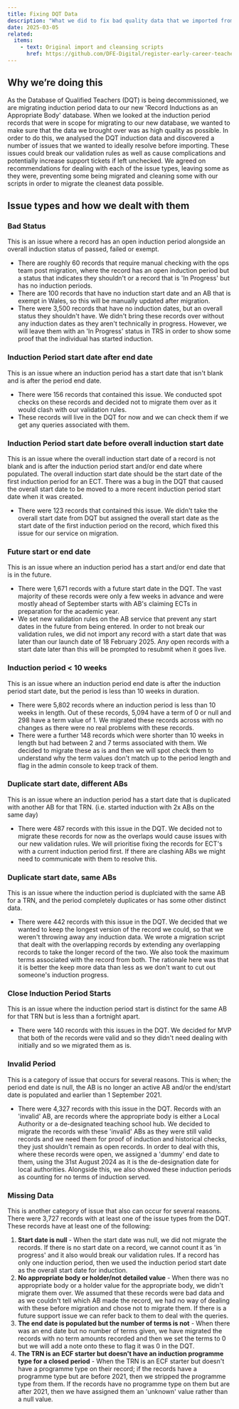 ```yaml
---
title: Fixing DQT Data
description: "What we did to fix bad quality data that we imported from DQT for our new service database."
date: 2025-03-05
related:
  items:
    - text: Original import and cleansing scripts
      href: https://github.com/DFE-Digital/register-early-career-teachers-public/tree/1764b0846693b21e1da56e319bca677e02256b9c/lib/appropriate_bodies/importers
---
```


## Why we’re doing this

As the Database of Qualified Teachers (DQT) is being decommissioned, we are migrating induction period data to our new 'Record Inductions as an Appropriate Body' database. When we looked at the induction period records that were in scope for migrating to our new database, we wanted to make sure that the data we brought over was as high quality as possible. In order to do this, we analysed the DQT induction data and discovered a number of issues that we wanted to ideally resolve before importing. These issues could break our validation rules as well as cause complications and potentially increase support tickets if left unchecked. We agreed on recommendations for dealing with each of the issue types, leaving some as they were, preventing some being migrated and cleaning some with our scripts in order to migrate the cleanest data possible.

## Issue types and how we dealt with them

### Bad Status

This is an issue where a record has an open induction period alongside an overall induction status of passed, failed or exempt.
- There are roughly 60 records that require manual checking with the ops team post migration, where the record has an open induction period but a status that indicates they shouldn't or a record that is 'In Progress' but has no induction periods.
- There are 100 records that have no induction start date and an AB that is exempt in Wales, so this will be manually updated after migration.
- There were 3,500 records that have no induction dates, but an overall status they shouldn't have. We didn't bring these records over without any induction dates as they aren't technically in progress. However, we will leave them with an 'In Progress' status in TRS in order to show some proof that the individual has started induction.

### Induction Period start date after end date

This is an issue where an induction period has a start date that isn't blank and is after the period end date.
- There were 156 records that contained this issue. We conducted spot checks on these records and decided not to migrate them over as it would clash with our validation rules.
- These records will live in the DQT for now and we can check them if we get any queries associated with them.

### Induction Period start date before overall induction start date

This is an issue where the overall induction start date of a record is not blank and is after the induction period start and/or end date where populated. The overall induction start date should be the start date of the first induction period for an ECT. There was a bug in the DQT that caused the overall start date to be moved to a more recent induction period start date when it was created.
- There were 123 records that contained this issue. We didn't take the overall start date from DQT but assigned the overall start date as the start date of the first induction period on the record, which fixed this issue for our service on migration.

### Future start or end date

This is an issue where an induction period has a start and/or end date that is in the future.
- There were 1,671 records with a future start date in the DQT. The vast majority of these records were only a few weeks in advance and were mostly ahead of September starts with AB's claiming ECTs in preparation for the academic year.
- We set new validation rules on the AB service that prevent any start dates in the future from being entered. In order to not break our validation rules, we did not import any record with a start date that was later than our launch date of 18 February 2025. Any open records with a start date later than this will be prompted to resubmit when it goes live.

### Induction period < 10 weeks

This is an issue where an induction period end date is after the induction period start date, but the period is less than 10 weeks in duration.
- There were 5,802 records where an induction period is less than 10 weeks in length. Out of these records, 5,094 have a term of 0 or null and 298 have a term value of 1. We migrated these records across with no changes as there were no real problems with these records.
- There were a further 148 records which were shorter than 10 weeks in length but had between 2 and 7 terms associated with them. We decided to migrate these as is and then we will spot check them to understand why the term values don't match up to the period length and flag in the admin console to keep track of them.

### Duplicate start date, different ABs

This is an issue where an induction period has a start date that is duplicated with another AB for that TRN. (i.e. started induction with 2x ABs on the same day)
- There were 487 records with this issue in the DQT. We decided not to migrate these records for now as the overlaps would cause issues with our new validation rules. We will prioritise fixing the records for ECT's with a current induction period first. If there are clashing ABs we might need to communicate with them to resolve this.

### Duplicate start date, same ABs

This is an issue where the induction period is duplciated with the same AB for a TRN, and the period completely duplicates or has some other distinct data.
- There were 442 records with this issue in the DQT. We decided that we wanted to keep the longest version of the record we could, so that we weren't throwing away any induction data. We wrote a migration script that dealt with the overlapping records by extending any overlapping records to take the longer record of the two. We also took the maximum terms associated with the record from both. The rationale here was that it is better the keep more data than less as we don't want to cut out someone's induction progress.

### Close Induction Period Starts

This is an issue where the induction period start is distinct for the same AB for that TRN but is less than a fortnight apart.
- There were 140 records with this issues in the DQT. We decided for MVP that both of the records were valid and so they didn't need dealing with initially and so we migrated them as is.

### Invalid Period

This is a category of issue that occurs for several reasons. This is when; the period end date is null, the AB is no longer an active AB and/or the end/start date is populated and earlier than 1 September 2021.
- There were 4,327 records with this issue in the DQT. Records with an 'invalid' AB, are records where the appropriate body is either a Local Authority or a de-designated teaching school hub. We decided to migrate the records with these 'invalid' ABs as they were still valid records and we need them for proof of induction and historical checks, they just shouldn't remain as open records. In order to deal with this, where these records were open, we assigned a 'dummy' end date to them, using the 31st August 2024 as it is the de-designation date for local authorities. Alongside this, we also showed these induction periods as counting for no terms of induction served.

### Missing Data

This is another category of issue that also can occur for several reasons. There were 3,727 records with at least one of the issue types from the DQT. These records have at least one of the following:

1) **Start date is null** - When the start date was null, we did not migrate the records. If there is no start date on a record, we cannot count it as 'in progress' and it also would break our validation rules. If a record has only one induction period, then we used the induction period start date as the overall start date for induction.
2) **No appropriate body or holder/not detailed value** -  When there was no appropriate body or a holder value for the appropriate body, we didn't migrate them over. We assumed that these records were bad data and as we couldn't tell which AB made the record, we had no way of dealing with these before migration and chose not to migrate them. If there is a future support issue we can refer back to them to deal with the queries.
4) **The end date is populated but the number of terms is not** - When there was an end date but no number of terms given, we have migrated the records with no term amounts recorded and then we set the terms to 0 but we will add a note onto these to flag it was 0 in the DQT.
5) **The TRN is an ECF starter but doesn't have an induction programme type for a closed period** - When the TRN is an ECF starter but doesn't have a programme type on their record; if the records have a programme type but are before 2021, then we stripped the programme type from them. If the records have no programme type on them but are after 2021, then we have assigned them an 'unknown' value rather than a null value.
